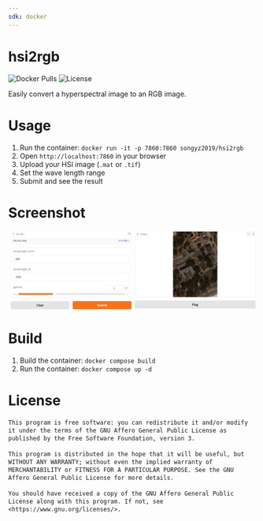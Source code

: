 ```yaml
---
sdk: docker
---
```


# hsi2rgb

![Docker Pulls](https://img.shields.io/docker/pulls/songyz2019/hsi2rgb?logo=docker&style=flat-square&logoColor=white)
![License](https://img.shields.io/github/license/songyz2019/hsi2rgb?style=flat-square)

Easily convert a hyperspectral image to an RGB image.

# Usage
1. Run the container: `docker run -it -p 7860:7860 songyz2019/hsi2rgb`
2. Open `http://localhost:7860` in your browser
3. Upload your HSI image (`.mat` or `.tif`)
4. Set the wave length range
5. Submit and see the result

# Screenshot
![ui-demo.jpg](asset/ui-demo.jpg)

# Build
1. Build the container: `docker compose build`
2. Run the container: `docker compose up -d`

# License

```text
This program is free software: you can redistribute it and/or modify it under the terms of the GNU Affero General Public License as published by the Free Software Foundation, version 3.

This program is distributed in the hope that it will be useful, but WITHOUT ANY WARRANTY; without even the implied warranty of MERCHANTABILITY or FITNESS FOR A PARTICULAR PURPOSE. See the GNU Affero General Public License for more details.

You should have received a copy of the GNU Affero General Public License along with this program. If not, see <https://www.gnu.org/licenses/>.
```
